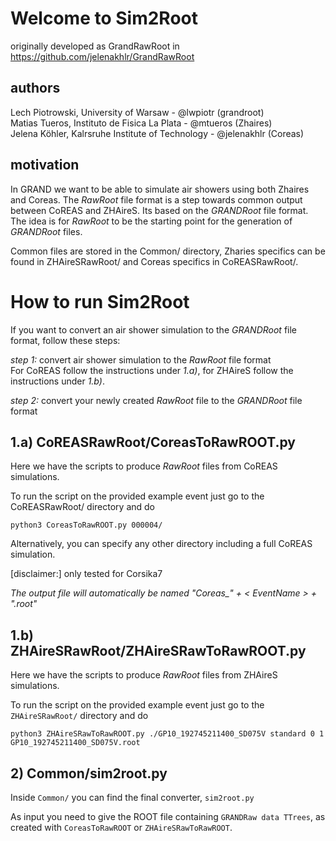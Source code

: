 # Welcome to Sim2Root
originally developed as GrandRawRoot in https://github.com/jelenakhlr/GrandRawRoot

## authors
Lech Piotrowski, University of Warsaw - @lwpiotr (grandroot)\
Matias Tueros, Instituto de Fisica La Plata - @mtueros (Zhaires)\
Jelena Köhler, Kalrsruhe Institute of Technology  - @jelenakhlr (Coreas)

## motivation
In GRAND we want to be able to simulate air showers using both Zhaires and Coreas.
The _RawRoot_ file format is a step towards common output between CoREAS and ZHAireS. Its based on the _GRANDRoot_ file format.
The idea is for _RawRoot_ to be the starting point for the generation of _GRANDRoot_ files.

Common files are stored in the Common/ directory, Zharies specifics can be found in ZHAireSRawRoot/ and Coreas specifics in CoREASRawRoot/. 

# How to run Sim2Root
If you want to convert an air shower simulation to the _GRANDRoot_ file format, follow these steps:

*step 1:* convert air shower simulation to the _RawRoot_ file format\
For CoREAS follow the instructions under *1.a)*, for ZHAireS follow the instructions under *1.b)*.

*step 2:* convert your newly created _RawRoot_ file to the _GRANDRoot_ file format


## 1.a) CoREASRawRoot/CoreasToRawROOT.py
Here we have the scripts to produce _RawRoot_ files from CoREAS simulations.

To run the script on the provided example event just go to the CoREASRawRoot/ directory and do

`python3 CoreasToRawROOT.py 000004/`

Alternatively, you can specify any other directory including a full CoREAS simulation.

[disclaimer:] only tested for Corsika7

*The output file will automatically be named "Coreas_" + < EventName > + ".root"*

## 1.b) ZHAireSRawRoot/ZHAireSRawToRawROOT.py
Here we have the scripts to produce _RawRoot_ files from ZHAireS simulations.

To run the script on the provided example event just go to the `ZHAireSRawRoot/` directory and do

`python3 ZHAireSRawToRawROOT.py ./GP10_192745211400_SD075V standard 0 1  GP10_192745211400_SD075V.root`

## 2) Common/sim2root.py
Inside `Common/` you can find the final converter, `sim2root.py`

As input you need to give the ROOT file containing `GRANDRaw data TTrees`, as created with `CoreasToRawROOT` or `ZHAireSRawToRawROOT`.
